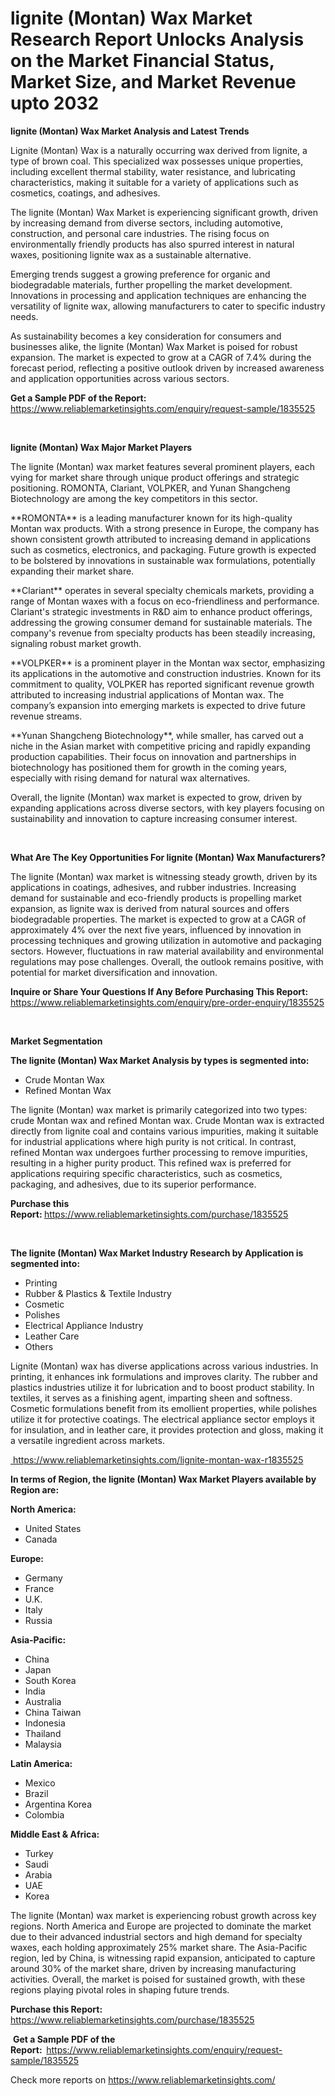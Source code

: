 <p><h1>lignite (Montan) Wax Market Research Report Unlocks Analysis on the Market Financial Status, Market Size, and Market Revenue upto 2032</h1></p><p><strong>lignite (Montan) Wax Market Analysis and Latest Trends</strong></p>
<p><p>Lignite (Montan) Wax is a naturally occurring wax derived from lignite, a type of brown coal. This specialized wax possesses unique properties, including excellent thermal stability, water resistance, and lubricating characteristics, making it suitable for a variety of applications such as cosmetics, coatings, and adhesives. </p><p>The lignite (Montan) Wax Market is experiencing significant growth, driven by increasing demand from diverse sectors, including automotive, construction, and personal care industries. The rising focus on environmentally friendly products has also spurred interest in natural waxes, positioning lignite wax as a sustainable alternative. </p><p>Emerging trends suggest a growing preference for organic and biodegradable materials, further propelling the market development. Innovations in processing and application techniques are enhancing the versatility of lignite wax, allowing manufacturers to cater to specific industry needs. </p><p>As sustainability becomes a key consideration for consumers and businesses alike, the lignite (Montan) Wax Market is poised for robust expansion. The market is expected to grow at a CAGR of 7.4% during the forecast period, reflecting a positive outlook driven by increased awareness and application opportunities across various sectors.</p></p>
<p><strong>Get a Sample PDF of the Report:&nbsp;</strong> <a href="https://www.reliablemarketinsights.com/enquiry/request-sample/1835525?utm_campaign=2933&utm_medium=2&utm_source=Github&utm_content=ia&utm_term=26032025&utm_id=lignite-montan-wax">https://www.reliablemarketinsights.com/enquiry/request-sample/1835525</a></p>
<p>&nbsp;</p>
<p><strong>lignite (Montan) Wax Major Market Players</strong></p>
<p><p>The lignite (Montan) wax market features several prominent players, each vying for market share through unique product offerings and strategic positioning. ROMONTA, Clariant, VOLPKER, and Yunan Shangcheng Biotechnology are among the key competitors in this sector.</p><p>**ROMONTA** is a leading manufacturer known for its high-quality Montan wax products. With a strong presence in Europe, the company has shown consistent growth attributed to increasing demand in applications such as cosmetics, electronics, and packaging. Future growth is expected to be bolstered by innovations in sustainable wax formulations, potentially expanding their market share.</p><p>**Clariant** operates in several specialty chemicals markets, providing a range of Montan waxes with a focus on eco-friendliness and performance. Clariant's strategic investments in R&D aim to enhance product offerings, addressing the growing consumer demand for sustainable materials. The company's revenue from specialty products has been steadily increasing, signaling robust market growth.</p><p>**VOLPKER** is a prominent player in the Montan wax sector, emphasizing its applications in the automotive and construction industries. Known for its commitment to quality, VOLPKER has reported significant revenue growth attributed to increasing industrial applications of Montan wax. The company’s expansion into emerging markets is expected to drive future revenue streams.</p><p>**Yunan Shangcheng Biotechnology**, while smaller, has carved out a niche in the Asian market with competitive pricing and rapidly expanding production capabilities. Their focus on innovation and partnerships in biotechnology has positioned them for growth in the coming years, especially with rising demand for natural wax alternatives.</p><p>Overall, the lignite (Montan) wax market is expected to grow, driven by expanding applications across diverse sectors, with key players focusing on sustainability and innovation to capture increasing consumer interest.</p></p>
<p>&nbsp;</p>
<p><strong>What Are The Key Opportunities For lignite (Montan) Wax Manufacturers?</strong></p>
<p><p>The lignite (Montan) wax market is witnessing steady growth, driven by its applications in coatings, adhesives, and rubber industries. Increasing demand for sustainable and eco-friendly products is propelling market expansion, as lignite wax is derived from natural sources and offers biodegradable properties. The market is expected to grow at a CAGR of approximately 4% over the next five years, influenced by innovation in processing techniques and growing utilization in automotive and packaging sectors. However, fluctuations in raw material availability and environmental regulations may pose challenges. Overall, the outlook remains positive, with potential for market diversification and innovation.</p></p>
<p><strong>Inquire or Share Your Questions If Any Before Purchasing This Report:</strong> <a href="https://www.reliablemarketinsights.com/enquiry/pre-order-enquiry/1835525?utm_campaign=2933&utm_medium=2&utm_source=Github&utm_content=ia&utm_term=26032025&utm_id=lignite-montan-wax">https://www.reliablemarketinsights.com/enquiry/pre-order-enquiry/1835525</a></p>
<p>&nbsp;</p>
<p><strong>Market Segmentation</strong></p>
<p><strong>The lignite (Montan) Wax Market Analysis by types is segmented into:</strong></p>
<p><ul><li>Crude Montan Wax</li><li>Refined Montan Wax</li></ul></p>
<p><p>The lignite (Montan) wax market is primarily categorized into two types: crude Montan wax and refined Montan wax. Crude Montan wax is extracted directly from lignite coal and contains various impurities, making it suitable for industrial applications where high purity is not critical. In contrast, refined Montan wax undergoes further processing to remove impurities, resulting in a higher purity product. This refined wax is preferred for applications requiring specific characteristics, such as cosmetics, packaging, and adhesives, due to its superior performance.</p></p>
<p><strong>Purchase this Report:&nbsp;</strong><a href="https://www.reliablemarketinsights.com/purchase/1835525?utm_campaign=2933&utm_medium=2&utm_source=Github&utm_content=ia&utm_term=26032025&utm_id=lignite-montan-wax">https://www.reliablemarketinsights.com/purchase/1835525</a></p>
<p>&nbsp;</p>
<p><strong>The lignite (Montan) Wax Market Industry Research by Application is segmented into:</strong></p>
<p><ul><li>Printing</li><li>Rubber & Plastics & Textile Industry</li><li>Cosmetic</li><li>Polishes</li><li>Electrical Appliance Industry</li><li>Leather Care</li><li>Others</li></ul></p>
<p><p>Lignite (Montan) wax has diverse applications across various industries. In printing, it enhances ink formulations and improves clarity. The rubber and plastics industries utilize it for lubrication and to boost product stability. In textiles, it serves as a finishing agent, imparting sheen and softness. Cosmetic formulations benefit from its emollient properties, while polishes utilize it for protective coatings. The electrical appliance sector employs it for insulation, and in leather care, it provides protection and gloss, making it a versatile ingredient across markets.</p></p>
<p><a href="https://www.reliablemarketinsights.com/lignite-montan-wax-r1835525?utm_campaign=2933&utm_medium=2&utm_source=Github&utm_content=ia&utm_term=26032025&utm_id=lignite-montan-wax">&nbsp;https://www.reliablemarketinsights.com/lignite-montan-wax-r1835525</a></p>
<p><strong>In terms of Region, the lignite (Montan) Wax Market Players available by Region are:</strong></p>
<p>
    <p> <strong> North America: </strong>
        <ul>
            <li>United States</li>
            <li>Canada</li>
        </ul>
        </p> 
    <p> <strong> Europe: </strong>
        <ul>
            <li>Germany</li>
            <li>France</li>
            <li>U.K.</li>
            <li>Italy</li>
            <li>Russia</li>
        </ul>
        </p> 
    <p> <strong> Asia-Pacific: </strong>
        <ul>
            <li>China</li>
            <li>Japan</li>
            <li>South Korea</li>
            <li>India</li>
            <li>Australia</li>
            <li>China Taiwan</li>
            <li>Indonesia</li>
            <li>Thailand</li>
            <li>Malaysia</li>
        </ul>
        </p> 
    <p> <strong> Latin America: </strong>
        <ul>
            <li>Mexico</li>
            <li>Brazil</li>
            <li>Argentina Korea</li>
            <li>Colombia</li>
        </ul>
        </p> 
    <p> <strong> Middle East & Africa: </strong>
        <ul>
            <li>Turkey</li>
            <li>Saudi</li>
            <li>Arabia</li>
            <li>UAE</li>
            <li>Korea</li>
        </ul>
    </p>
    </p>
<p><p>The lignite (Montan) wax market is experiencing robust growth across key regions. North America and Europe are projected to dominate the market due to their advanced industrial sectors and high demand for specialty waxes, each holding approximately 25% market share. The Asia-Pacific region, led by China, is witnessing rapid expansion, anticipated to capture around 30% of the market share, driven by increasing manufacturing activities. Overall, the market is poised for sustained growth, with these regions playing pivotal roles in shaping future trends.</p></p>
<p><strong>Purchase this Report: </strong><a href="https://www.reliablemarketinsights.com/purchase/1835525?utm_campaign=2933&utm_medium=2&utm_source=Github&utm_content=ia&utm_term=26032025&utm_id=lignite-montan-wax">https://www.reliablemarketinsights.com/purchase/1835525</a></p>
<p>&nbsp;<strong>Get a Sample PDF of the Report:&nbsp;&nbsp;</strong><a href="https://www.reliablemarketinsights.com/enquiry/request-sample/1835525?utm_campaign=2933&utm_medium=2&utm_source=Github&utm_content=ia&utm_term=26032025&utm_id=lignite-montan-wax">https://www.reliablemarketinsights.com/enquiry/request-sample/1835525</a></p>
<p><strong></strong></p>
<p>Check more reports on <a href="https://www.reliablemarketinsights.com/?utm_campaign=2933&utm_medium=2&utm_source=Github&utm_content=ia&utm_term=26032025&utm_id=lignite-montan-wax">https://www.reliablemarketinsights.com/</a></p>